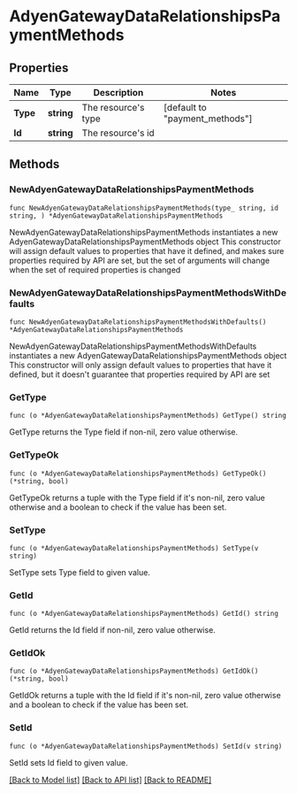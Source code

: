 # AdyenGatewayDataRelationshipsPaymentMethods

## Properties

Name | Type | Description | Notes
------------ | ------------- | ------------- | -------------
**Type** | **string** | The resource&#39;s type | [default to "payment_methods"]
**Id** | **string** | The resource&#39;s id | 

## Methods

### NewAdyenGatewayDataRelationshipsPaymentMethods

`func NewAdyenGatewayDataRelationshipsPaymentMethods(type_ string, id string, ) *AdyenGatewayDataRelationshipsPaymentMethods`

NewAdyenGatewayDataRelationshipsPaymentMethods instantiates a new AdyenGatewayDataRelationshipsPaymentMethods object
This constructor will assign default values to properties that have it defined,
and makes sure properties required by API are set, but the set of arguments
will change when the set of required properties is changed

### NewAdyenGatewayDataRelationshipsPaymentMethodsWithDefaults

`func NewAdyenGatewayDataRelationshipsPaymentMethodsWithDefaults() *AdyenGatewayDataRelationshipsPaymentMethods`

NewAdyenGatewayDataRelationshipsPaymentMethodsWithDefaults instantiates a new AdyenGatewayDataRelationshipsPaymentMethods object
This constructor will only assign default values to properties that have it defined,
but it doesn't guarantee that properties required by API are set

### GetType

`func (o *AdyenGatewayDataRelationshipsPaymentMethods) GetType() string`

GetType returns the Type field if non-nil, zero value otherwise.

### GetTypeOk

`func (o *AdyenGatewayDataRelationshipsPaymentMethods) GetTypeOk() (*string, bool)`

GetTypeOk returns a tuple with the Type field if it's non-nil, zero value otherwise
and a boolean to check if the value has been set.

### SetType

`func (o *AdyenGatewayDataRelationshipsPaymentMethods) SetType(v string)`

SetType sets Type field to given value.


### GetId

`func (o *AdyenGatewayDataRelationshipsPaymentMethods) GetId() string`

GetId returns the Id field if non-nil, zero value otherwise.

### GetIdOk

`func (o *AdyenGatewayDataRelationshipsPaymentMethods) GetIdOk() (*string, bool)`

GetIdOk returns a tuple with the Id field if it's non-nil, zero value otherwise
and a boolean to check if the value has been set.

### SetId

`func (o *AdyenGatewayDataRelationshipsPaymentMethods) SetId(v string)`

SetId sets Id field to given value.



[[Back to Model list]](../README.md#documentation-for-models) [[Back to API list]](../README.md#documentation-for-api-endpoints) [[Back to README]](../README.md)


